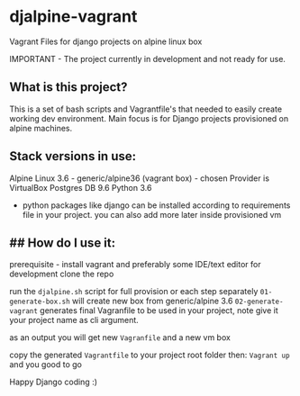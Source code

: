 # djalpine-vagrant
Vagrant Files for django projects on alpine linux box

IMPORTANT - The project currently in development and not ready for use.

## What is this project?

This is a set of bash scripts and Vagrantfile's that needed to easily create working dev environment.
Main focus is for Django projects provisioned on alpine machines.

## Stack versions in use:

Alpine Linux 3.6 - generic/alpine36 (vagrant box) - chosen Provider is VirtualBox
Postgres DB 9.6
Python 3.6

* python packages like django can be installed according to requirements file in your project. you can also add more later inside provisioned vm

## ## How do I use it:

prerequisite - install vagrant and preferably some IDE/text editor for development
clone the repo

run the `djalpine.sh` script for full provision or each step separately
`01-generate-box.sh` will create new box from generic/alpine 3.6
`02-generate-vagrant` generates final Vagranfile to be used in your project,
note give it your project name as cli argument.

as an output you will get new `Vagranfile` and a new vm box  

copy the generated `Vagrantfile` to your project root folder
then:
`Vagrant up`
and you good to go

Happy Django coding :)
